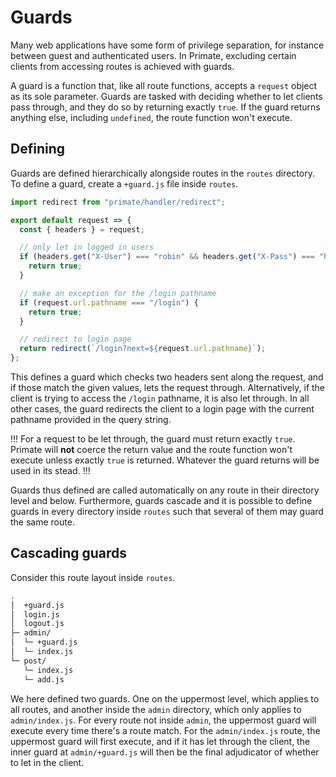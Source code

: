 # Guards

Many web applications have some form of privilege separation, for instance
between guest and authenticated users. In Primate, excluding certain clients
from accessing routes is achieved with guards.

A guard is a function that, like all route functions, accepts a `request`
object as its sole parameter. Guards are tasked with deciding whether to let
clients pass through, and they do so by returning exactly `true`. If the guard
returns anything else, including `undefined`, the route function won't execute.

## Defining

Guards are defined hierarchically alongside routes in the `routes` directory.
To define a guard, create a `+guard.js` file inside `routes`.

```js caption=routes/+guard.js
import redirect from "primate/handler/redirect";

export default request => {
  const { headers } = request;

  // only let in logged in users
  if (headers.get("X-User") === "robin" && headers.get("X-Pass") === "h00d") {
    return true;
  }

  // make an exception for the /login pathname
  if (request.url.pathname === "/login") {
    return true;
  }

  // redirect to login page
  return redirect(`/login?next=${request.url.pathname}`);
};
```

This defines a guard which checks two headers sent along the request, and if
those match the given values, lets the request through. Alternatively, if the
client is trying to access the `/login` pathname, it is also let through. In
all other cases, the guard redirects the client to a login page with the current
pathname provided in the query string.

!!!
For a request to be let through, the guard must return exactly `true`. Primate
will **not** coerce the return value and the route function won't execute
unless exactly `true` is returned. Whatever the guard returns will be used in
its stead.
!!!

Guards thus defined are called automatically on any route in their directory
level and below. Furthermore, guards cascade and it is possible to define
guards in every directory inside `routes` such that several of them may guard
the same route.

## Cascading guards

Consider this route layout inside `routes`.

```sh
.
│  +guard.js
│  login.js
│  logout.js
├─ admin/
│  └─ +guard.js
│  └─ index.js
└─ post/
   └─ index.js
   └─ add.js
```

We here defined two guards. One on the uppermost level, which applies to all
routes, and another inside the `admin` directory, which only applies to
`admin/index.js`. For every route not inside `admin`, the uppermost guard will
execute every time there's a route match. For the `admin/index.js` route, the
uppermost guard will first execute, and if it has let through the client, the
inner guard at `admin/+guard.js` will then be the final adjudicator of whether
to let in the client.
